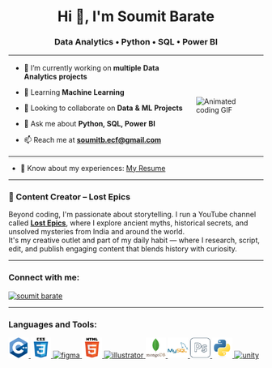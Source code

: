 <h1 align="center">Hi 👋, I'm Soumit Barate</h1>
<h3 align="center">Data Analytics • Python • SQL • Power BI</h3>

<table>
  <tr>
    <td>
      
- 🔭 I’m currently working on **multiple Data Analytics projects**  
- 🌱 Learning **Machine Learning**  
- 👯 Looking to collaborate on **Data & ML Projects**  
- 💬 Ask me about **Python, SQL, Power BI**  
- 📫 Reach me at **soumitb.ecf@gmail.com**  

    </td>
    <td>
      <img
        src="https://camo.githubusercontent.com/2366b34bb903c09617990fb5fff4622f3e941349e846ddb7e73df872a9d21233/68747470733a2f2f63646e2e6472696262626c652e636f6d2f75736572732f3733303730332f73637265656e73686f74732f363538313234332f6176656e746f2e676966"
        alt="Animated coding GIF"
        width="950"
      />
    </td>
  </tr>
</table>

- 📄 Know about my experiences: [My Resume](https://drive.google.com/file/d/16mqjgEso2V-Uxo_TYYYKykT04SzULokM/view?usp=sharing)

---

<h3 align="left">🎥 Content Creator – Lost Epics</h3>
<p align="left">
Beyond coding, I'm passionate about storytelling. I run a YouTube channel called <a href="https://www.youtube.com/@LostEpics" target="_blank"><strong>Lost Epics</strong></a>, where I explore ancient myths, historical secrets, and unsolved mysteries from India and around the world. 
<br>It's my creative outlet and part of my daily habit — where I research, script, edit, and publish engaging content that blends history with curiosity.
</p>

---

<h3 align="left">Connect with me:</h3>
<p align="left">
<a href="https://linkedin.com/in/soumitbarate" target="blank">
  <img align="center" src="https://raw.githubusercontent.com/rahuldkjain/github-profile-readme-generator/master/src/images/icons/Social/linked-in-alt.svg" alt="soumit barate" height="30" width="40" />
</a>
</p>

---

<h3 align="left">Languages and Tools:</h3>
<p align="left"> 
  <a href="https://www.w3schools.com/cpp/" target="_blank" rel="noreferrer">
    <img src="https://raw.githubusercontent.com/devicons/devicon/master/icons/cplusplus/cplusplus-original.svg" alt="cplusplus" width="40" height="40"/>
  </a> 
  <a href="https://www.w3schools.com/css/" target="_blank" rel="noreferrer">
    <img src="https://raw.githubusercontent.com/devicons/devicon/master/icons/css3/css3-original-wordmark.svg" alt="css3" width="40" height="40"/>
  </a> 
  <a href="https://www.figma.com/" target="_blank" rel="noreferrer">
    <img src="https://www.vectorlogo.zone/logos/figma/figma-icon.svg" alt="figma" width="40" height="40"/>
  </a> 
  <a href="https://www.w3.org/html/" target="_blank" rel="noreferrer">
    <img src="https://raw.githubusercontent.com/devicons/devicon/master/icons/html5/html5-original-wordmark.svg" alt="html5" width="40" height="40"/>
  </a> 
  <a href="https://www.adobe.com/in/products/illustrator.html" target="_blank" rel="noreferrer">
    <img src="https://www.vectorlogo.zone/logos/adobe_illustrator/adobe_illustrator-icon.svg" alt="illustrator" width="40" height="40"/>
  </a> 
  <a href="https://www.mongodb.com/" target="_blank" rel="noreferrer">
    <img src="https://raw.githubusercontent.com/devicons/devicon/master/icons/mongodb/mongodb-original-wordmark.svg" alt="mongodb" width="40" height="40"/>
  </a> 
  <a href="https://www.mysql.com/" target="_blank" rel="noreferrer">
    <img src="https://raw.githubusercontent.com/devicons/devicon/master/icons/mysql/mysql-original-wordmark.svg" alt="mysql" width="40" height="40"/>
  </a> 
  <a href="https://www.photoshop.com/en" target="_blank" rel="noreferrer">
    <img src="https://raw.githubusercontent.com/devicons/devicon/master/icons/photoshop/photoshop-line.svg" alt="photoshop" width="40" height="40"/>
  </a> 
  <a href="https://www.python.org" target="_blank" rel="noreferrer">
    <img src="https://raw.githubusercontent.com/devicons/devicon/master/icons/python/python-original.svg" alt="python" width="40" height="40"/>
  </a> 
  <a href="https://unity.com/" target="_blank" rel="noreferrer">
    <img src="https://www.vectorlogo.zone/logos/unity3d/unity3d-icon.svg" alt="unity" width="40" height="40"/>
  </a> 
</p>
